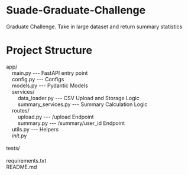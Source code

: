 # Suade-Graduate-Challenge
Graduate Challenge. Take in large dataset and return summary statistics

# Project Structure
app/<br>
&nbsp;&nbsp;&nbsp;&nbsp;main.py --- FastAPI entry point<br>
&nbsp;&nbsp;&nbsp;&nbsp;config.py --- Configs<br>
&nbsp;&nbsp;&nbsp;&nbsp;models.py --- Pydantic Models<br>
&nbsp;&nbsp;&nbsp;&nbsp;services/<br>
&nbsp;&nbsp;&nbsp;&nbsp;&nbsp;&nbsp;&nbsp;&nbsp;data_loader.py --- CSV Upload and Storage Logic<br>
&nbsp;&nbsp;&nbsp;&nbsp;&nbsp;&nbsp;&nbsp;&nbsp;summary_services.py --- Summary Calculation Logic<br>
&nbsp;&nbsp;&nbsp;&nbsp;routes/<br>
&nbsp;&nbsp;&nbsp;&nbsp;&nbsp;&nbsp;&nbsp;&nbsp;upload.py --- /upload Endpoint<br>
&nbsp;&nbsp;&nbsp;&nbsp;&nbsp;&nbsp;&nbsp;&nbsp;summary.py --- /summary/user_id Endpoint<br>
&nbsp;&nbsp;&nbsp;&nbsp;utils.py --- Helpers<br>
&nbsp;&nbsp;&nbsp;&nbsp;_init_.py<br>
<br>
tests/<br>
<br>
requirements.txt<br>
README.md
